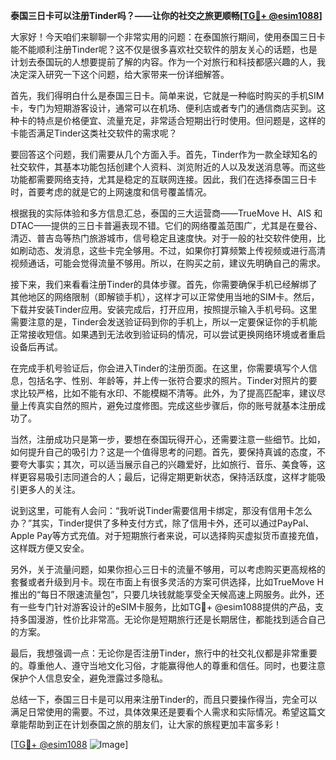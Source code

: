**泰国三日卡可以注册Tinder吗？——让你的社交之旅更顺畅[[TG💪+ @esim1088](https://t.me/s/esim1088)]**

大家好！今天咱们来聊聊一个非常实用的问题：在泰国旅行期间，使用泰国三日卡能不能顺利注册Tinder呢？这不仅是很多喜欢社交软件的朋友关心的话题，也是计划去泰国玩的人想要提前了解的内容。作为一个对旅行和科技都感兴趣的人，我决定深入研究一下这个问题，给大家带来一份详细解答。

首先，我们得明白什么是泰国三日卡。简单来说，它就是一种临时购买的手机SIM卡，专门为短期游客设计，通常可以在机场、便利店或者专门的通信商店买到。这种卡的特点是价格便宜、流量充足，非常适合短期出行时使用。但问题是，这样的卡能否满足Tinder这类社交软件的需求呢？

要回答这个问题，我们需要从几个方面入手。首先，Tinder作为一款全球知名的社交软件，其基本功能包括创建个人资料、浏览附近的人以及发送消息等。而这些功能都需要网络支持，尤其是稳定的互联网连接。因此，我们在选择泰国三日卡时，首要考虑的就是它的上网速度和信号覆盖情况。

根据我的实际体验和多方信息汇总，泰国的三大运营商——TrueMove H、AIS 和 DTAC——提供的三日卡普遍表现不错。它们的网络覆盖范围广，尤其是在曼谷、清迈、普吉岛等热门旅游城市，信号稳定且速度快。对于一般的社交软件使用，比如刷动态、发消息，这些卡完全够用。不过，如果你打算频繁上传视频或进行高清视频通话，可能会觉得流量不够用。所以，在购买之前，建议先明确自己的需求。

接下来，我们来看看注册Tinder的具体步骤。首先，你需要确保手机已经解绑了其他地区的网络限制（即解锁手机），这样才可以正常使用当地的SIM卡。然后，下载并安装Tinder应用。安装完成后，打开应用，按照提示输入手机号码。这里需要注意的是，Tinder会发送验证码到你的手机上，所以一定要保证你的手机能正常接收短信。如果遇到无法收到验证码的情况，可以尝试更换网络环境或者重启设备后再试。

在完成手机号验证后，你会进入Tinder的注册页面。在这里，你需要填写个人信息，包括名字、性别、年龄等，并上传一张符合要求的照片。Tinder对照片的要求比较严格，比如不能有水印、不能模糊不清等。此外，为了提高匹配率，建议尽量上传真实自然的照片，避免过度修图。完成这些步骤后，你的账号就基本注册成功了。

当然，注册成功只是第一步，要想在泰国玩得开心，还需要注意一些细节。比如，如何提升自己的吸引力？这是一个值得思考的问题。首先，要保持真诚的态度，不要夸大事实；其次，可以适当展示自己的兴趣爱好，比如旅行、音乐、美食等，这样更容易吸引志同道合的人；最后，记得定期更新状态，保持活跃度，这样才能吸引更多人的关注。

说到这里，可能有人会问：“我听说Tinder需要信用卡绑定，那没有信用卡怎么办？”其实，Tinder提供了多种支付方式，除了信用卡外，还可以通过PayPal、Apple Pay等方式充值。对于短期旅行者来说，可以选择购买虚拟货币直接充值，这样既方便又安全。

另外，关于流量问题，如果你担心三日卡的流量不够用，可以考虑购买更高规格的套餐或者升级到月卡。现在市面上有很多灵活的方案可供选择，比如TrueMove H推出的“每日不限速流量包”，只要几块钱就能享受全天候高速上网服务。此外，还有一些专门针对游客设计的eSIM卡服务，比如TG💪+ @esim1088提供的产品，支持多国漫游，性价比非常高。无论你是短期旅行还是长期居住，都能找到适合自己的方案。

最后，我想强调一点：无论你是否注册Tinder，旅行中的社交礼仪都是非常重要的。尊重他人、遵守当地文化习俗，才能赢得他人的尊重和信任。同时，也要注意保护个人信息安全，避免泄露过多隐私。

总结一下，泰国三日卡是可以用来注册Tinder的，而且只要操作得当，完全可以满足日常使用的需要。不过，具体效果还是要看个人需求和实际情况。希望这篇文章能帮助到正在计划泰国之旅的朋友们，让大家的旅程更加丰富多彩！

[[TG💪+ @esim1088](https://t.me/s/esim1088) ![Image](https://i.postimg.cc/4NQfJmqS/Snipaste-2025-05-13-00-14-12.png)]